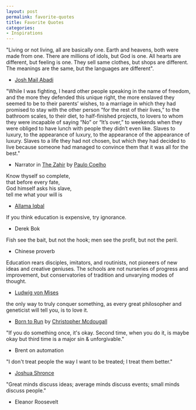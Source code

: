 ```yaml
---
layout: post
permalink: favorite-quotes
title: Favorite Quotes
categories:
- Inspirations
---
```


"Living or not living, all are basically one.
Earth and heavens, both were made from one.
There are millions of idols, but God is one.
All hearts are different, but feeling is one.
They sell same clothes, but shops are different.
The meanings are the same, but the languages are different".

- [Josh Mail Abadi](http://en.wikipedia.org/wiki/Josh_Malihabadi)

"While I was fighting, I heard other people speaking in the name of freedom, and the more they defended this unique right, the more enslaved they seemed to be to their parents’ wishes, to a marriage in which they had promised to stay with the other person “for the rest of their lives,” to the bathroom scales, to their diet, to half-finished projects, to lovers to whom they were incapable of saying “No” or “It’s over,” to weekends when they were obliged to have lunch with people they didn’t even like. Slaves to luxury, to the appearance of luxury, to the appearance of the appearance of luxury. Slaves to a life they had not chosen, but which they had decided to live because someone had managed to convince them that it was all for the best."

- Narrator in [The Zahir](http://en.wikipedia.org/wiki/The_Zahir_(novel)) by [Paulo Coelho](http://en.wikipedia.org/wiki/Paulo_Coelho)

Know thyself so complete,  
that before every fate,  
God himself asks his slave,  
tell me what your will is  

- [Allama Iqbal](http://en.wikipedia.org/wiki/Muhammad_Iqbal)

If you think education is expensive, try ignorance.

- Derek Bok

Fish see the bait, but not the hook; men see the profit, but not the peril.

- Chinese proverb

Education rears disciples, imitators, and routinists, not pioneers of new ideas and creative geniuses. The schools are not nurseries of progress and improvement, but conservatories of tradition and unvarying modes of thought.

- [Ludwig von Mises](http://en.wikipedia.org/wiki/Ludwig_von_Mises)

the only way to truly conquer something, as every great philosopher and geneticist will tell you, is to love it.

- [Born to Run](http://en.wikipedia.org/wiki/Christopher_McDougall#Born_to_Run) by [Christopher Mcdougall](http://www.chrismcdougall.com)


"If you do something once, it's okay. Second time, when you do it, is maybe okay but third time is a major sin &amp; unforgivable."

- Brent on automation

"I don't treat people the way I want to be treated; I treat them better."

- [Joshua Shronce](http://joshvip.wordpress.com/)

"Great minds discuss ideas; average minds discuss events; small minds discuss people."
- Eleanor Roosevelt
